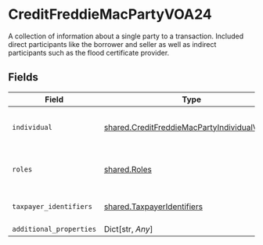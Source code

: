 # CreditFreddieMacPartyVOA24

A collection of information about a single party to a transaction. Included direct participants like the borrower and seller as well as indirect participants such as the flood certificate provider.


## Fields

| Field                                                                                                      | Type                                                                                                       | Required                                                                                                   | Description                                                                                                |
| ---------------------------------------------------------------------------------------------------------- | ---------------------------------------------------------------------------------------------------------- | ---------------------------------------------------------------------------------------------------------- | ---------------------------------------------------------------------------------------------------------- |
| `individual`                                                                                               | [shared.CreditFreddieMacPartyIndividualVOA24](../../models/shared/creditfreddiemacpartyindividualvoa24.md) | :heavy_check_mark:                                                                                         | Documentation not found in the MISMO model viewer and not provided by Freddie Mac.                         |
| `roles`                                                                                                    | [shared.Roles](../../models/shared/roles.md)                                                               | :heavy_check_mark:                                                                                         | Documentation not found in the MISMO model viewer and not provided by Freddie Mac.                         |
| `taxpayer_identifiers`                                                                                     | [shared.TaxpayerIdentifiers](../../models/shared/taxpayeridentifiers.md)                                   | :heavy_check_mark:                                                                                         | The collection of TAXPAYER_IDENTIFICATION elements                                                         |
| `additional_properties`                                                                                    | Dict[str, *Any*]                                                                                           | :heavy_minus_sign:                                                                                         | N/A                                                                                                        |